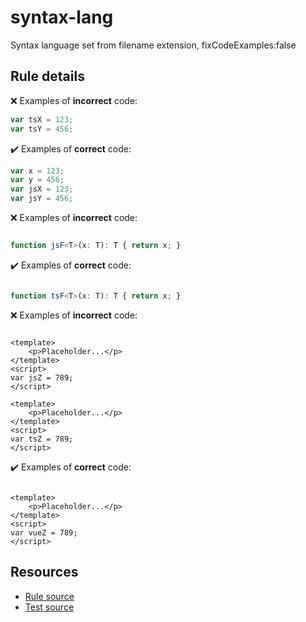 [//]: # (This file is generated by eslint-docgen. Do not edit it directly.)

# syntax-lang

Syntax language set from filename extension, fixCodeExamples:false

## Rule details

❌ Examples of **incorrect** code:
```js
var tsX = 123;
var tsY = 456;
```

✔️ Examples of **correct** code:
```js
var x = 123;
var y = 456;
var jsX = 123;
var jsY = 456;
```

❌ Examples of **incorrect** code:
```ts

function jsF<T>(x: T): T { return x; }
```

✔️ Examples of **correct** code:
```ts

function tsF<T>(x: T): T { return x; }
```

❌ Examples of **incorrect** code:
```vue

<template>
    <p>Placeholder...</p>
</template>
<script>
var jsZ = 789;
</script>

<template>
    <p>Placeholder...</p>
</template>
<script>
var tsZ = 789;
</script>
```

✔️ Examples of **correct** code:
```vue

<template>
    <p>Placeholder...</p>
</template>
<script>
var vueZ = 789;
</script>
```

## Resources

* [Rule source](/rules/syntax-lang.js)
* [Test source](/tests/syntax-lang.js)
